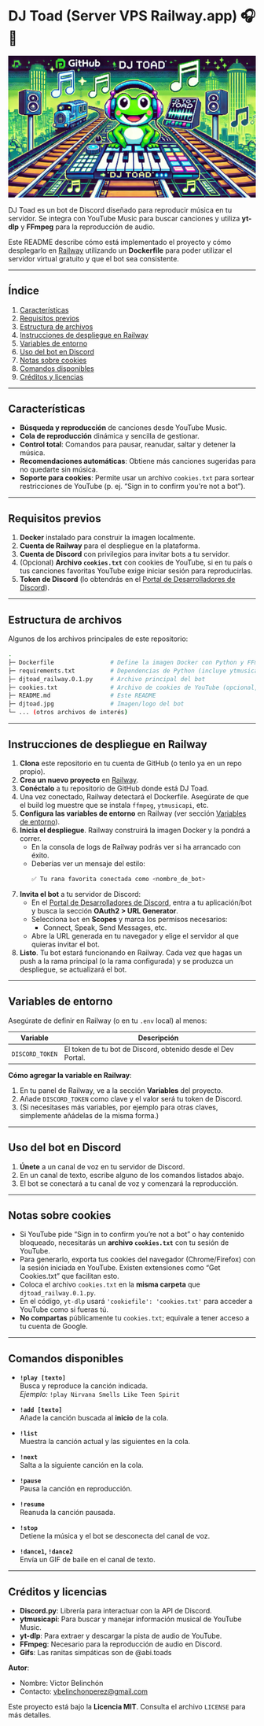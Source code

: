 # DJ Toad (Server VPS Railway.app) 🎧🐸

![Logo de djtoad](djtoad-railway.jpg)

DJ Toad es un bot de Discord diseñado para reproducir música en tu servidor. Se integra con YouTube Music para buscar canciones y utiliza **yt-dlp** y **FFmpeg** para la reproducción de audio.

Este README describe cómo está implementado el proyecto y cómo desplegarlo en [Railway](https://railway.app/) utilizando un **Dockerfile** para poder utilizar el servidor virtual gratuito y que el bot sea consistente.

---

## Índice
1. [Características](#características)  
2. [Requisitos previos](#requisitos-previos)  
3. [Estructura de archivos](#estructura-de-archivos)  
4. [Instrucciones de despliegue en Railway](#instrucciones-de-despliegue-en-railway)  
5. [Variables de entorno](#variables-de-entorno)  
6. [Uso del bot en Discord](#uso-del-bot-en-discord)  
7. [Notas sobre cookies](#notas-sobre-cookies)  
8. [Comandos disponibles](#comandos-disponibles)  
9. [Créditos y licencias](#créditos-y-licencias)

---

## Características

- **Búsqueda y reproducción** de canciones desde YouTube Music.  
- **Cola de reproducción** dinámica y sencilla de gestionar.  
- **Control total**: Comandos para pausar, reanudar, saltar y detener la música.  
- **Recomendaciones automáticas**: Obtiene más canciones sugeridas para no quedarte sin música.  
- **Soporte para cookies**: Permite usar un archivo `cookies.txt` para sortear restricciones de YouTube (p. ej. “Sign in to confirm you're not a bot”).

---

## Requisitos previos

1. **Docker** instalado para construir la imagen localmente.  
2. **Cuenta de Railway** para el despliegue en la plataforma.  
3. **Cuenta de Discord** con privilegios para invitar bots a tu servidor.  
4. (Opcional) **Archivo `cookies.txt`** con cookies de YouTube, si en tu país o tus canciones favoritas YouTube exige iniciar sesión para reproducirlas.  
5. **Token de Discord** (lo obtendrás en el [Portal de Desarrolladores de Discord](https://discord.com/developers/applications)).

---

## Estructura de archivos

Algunos de los archivos principales de este repositorio:

```bash
.
├─ Dockerfile                # Define la imagen Docker con Python y FFmpeg
├─ requirements.txt          # Dependencias de Python (incluye ytmusicapi, yt-dlp, discord.py, etc.)
├─ djtoad_railway.0.1.py     # Archivo principal del bot
├─ cookies.txt               # Archivo de cookies de YouTube (opcional, si lo usas)
├─ README.md                 # Este README
├─ djtoad.jpg                # Imagen/logo del bot
└─ ... (otros archivos de interés)
```
---

## Instrucciones de despliegue en Railway

1. **Clona** este repositorio en tu cuenta de GitHub (o tenlo ya en un repo propio).  
2. **Crea un nuevo proyecto** en [Railway](https://railway.app/).  
3. **Conéctalo** a tu repositorio de GitHub donde está DJ Toad.  
4. Una vez conectado, Railway detectará el Dockerfile. Asegúrate de que el build log muestre que se instala `ffmpeg`, `ytmusicapi`, etc.  
5. **Configura las variables de entorno** en Railway (ver sección [Variables de entorno](#variables-de-entorno)).  
6. **Inicia el despliegue**. Railway construirá la imagen Docker y la pondrá a correr.  
   - En la consola de logs de Railway podrás ver si ha arrancado con éxito.  
   - Deberías ver un mensaje del estilo:
     ```php
     ✅ Tu rana favorita conectada como <nombre_de_bot>
     ```
7. **Invita el bot** a tu servidor de Discord:
   - En el [Portal de Desarrolladores de Discord](https://discord.com/developers/applications), entra a tu aplicación/bot y busca la sección **OAuth2 > URL Generator**.
   - Selecciona `bot` en **Scopes** y marca los permisos necesarios:
     - Connect, Speak, Send Messages, etc.
   - Abre la URL generada en tu navegador y elige el servidor al que quieras invitar el bot.
8. **Listo**. Tu bot estará funcionando en Railway. Cada vez que hagas un push a la rama principal (o la rama configurada) y se produzca un despliegue, se actualizará el bot.

---

## Variables de entorno

Asegúrate de definir en Railway (o en tu `.env` local) al menos:

| Variable        | Descripción                                                                 |
|-----------------|-----------------------------------------------------------------------------|
| `DISCORD_TOKEN` | El token de tu bot de Discord, obtenido desde el Dev Portal.                 |

**Cómo agregar la variable en Railway**:
1. En tu panel de Railway, ve a la sección **Variables** del proyecto.
2. Añade `DISCORD_TOKEN` como clave y el valor será tu token de Discord.
3. (Si necesitases más variables, por ejemplo para otras claves, simplemente añádelas de la misma forma.)

---

## Uso del bot en Discord

1. **Únete** a un canal de voz en tu servidor de Discord.  
2. En un canal de texto, escribe alguno de los comandos listados abajo.  
3. El bot se conectará a tu canal de voz y comenzará la reproducción.

---

## Notas sobre cookies

- Si YouTube pide “Sign in to confirm you’re not a bot” o hay contenido bloqueado, necesitarás un **archivo `cookies.txt`** con tu sesión de YouTube.  
- Para generarlo, exporta tus cookies del navegador (Chrome/Firefox) con la sesión iniciada en YouTube. Existen extensiones como “Get Cookies.txt” que facilitan esto.  
- Coloca el archivo `cookies.txt` en la **misma carpeta** que `djtoad_railway.0.1.py`.  
- En el código, `yt-dlp` usará `'cookiefile': 'cookies.txt'` para acceder a YouTube como si fueras tú.  
- **No compartas** públicamente tu `cookies.txt`; equivale a tener acceso a tu cuenta de Google.

---

## Comandos disponibles

- **`!play [texto]`**  
  Busca y reproduce la canción indicada.  
  *Ejemplo:* `!play Nirvana Smells Like Teen Spirit`

- **`!add [texto]`**  
  Añade la canción buscada al **inicio** de la cola.

- **`!list`**  
  Muestra la canción actual y las siguientes en la cola.

- **`!next`**  
  Salta a la siguiente canción en la cola.

- **`!pause`**  
  Pausa la canción en reproducción.

- **`!resume`**  
  Reanuda la canción pausada.

- **`!stop`**  
  Detiene la música y el bot se desconecta del canal de voz.

- **`!dance1`, `!dance2`**  
  Envía un GIF de baile en el canal de texto.

---

## Créditos y licencias

- **Discord.py**: Librería para interactuar con la API de Discord.  
- **ytmusicapi**: Para buscar y manejar información musical de YouTube Music.  
- **yt-dlp**: Para extraer y descargar la pista de audio de YouTube.  
- **FFmpeg**: Necesario para la reproducción de audio en Discord.
- **Gifs**: Las ranitas simpáticas son de @abi.toads

**Autor**:  
- Nombre: Victor Belinchón  
- Contacto: [vbelinchonperez@gmail.com](mailto:vbelinchonperez@gmail.com)

Este proyecto está bajo la **Licencia MIT**. Consulta el archivo `LICENSE` para más detalles.

